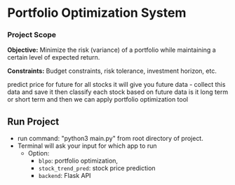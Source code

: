 # Portfolio Optimization System

### Project Scope
__Objective:__ Minimize the risk (variance) of a portfolio while maintaining a certain level of expected return.

__Constraints:__ Budget constraints, risk tolerance, investment horizon, etc.



predict price for future for all stocks
it will give you future data - collect this data and save it
then classify each stock based on future data is it long term or short term and then we can apply portfolio optimization tool


## Run Project
- run command: "python3 main.py" from root directory of project.
- Terminal will ask your input for which app to run
  - Option:
    - `blpo`: portfolio optimization,
    - `stock_trend_pred`: stock price prediction
    - `backend`: Flask API
